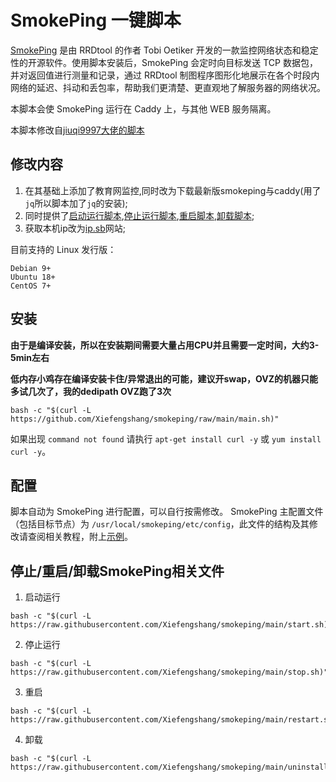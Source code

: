 # SmokePing 一键脚本

[SmokePing](https://oss.oetiker.ch/smokeping) 是由 RRDtool 的作者 Tobi Oetiker 开发的一款监控网络状态和稳定性的开源软件。使用脚本安装后，SmokePing 会定时向目标发送 TCP 数据包，并对返回值进行测量和记录，通过 RRDtool 制图程序图形化地展示在各个时段内网络的延迟、抖动和丢包率，帮助我们更清楚、更直观地了解服务器的网络状况。

本脚本会使 SmokePing 运行在 Caddy 上，与其他 WEB 服务隔离。

本脚本修改自[jiuqi9997大佬的脚本](https://github.com/jiuqi9997/smokeping)

## 修改内容

1.  在其基础上添加了教育网监控,同时改为下载最新版smokeping与caddy(用了`jq`所以脚本加了`jq`的安装);
2.  同时提供了[启动运行脚本](https://raw.githubusercontent.com/Xiefengshang/smokeping/main/start.sh),[停止运行脚本](https://raw.githubusercontent.com/Xiefengshang/smokeping/main/stop.sh),[重启脚本](https://raw.githubusercontent.com/Xiefengshang/smokeping/main/restart.sh),[卸载脚本](https://raw.githubusercontent.com/Xiefengshang/smokeping/main/uninstall.sh);
3.  获取本机ip改为[ip.sb](https://ip.sb)网站;

目前支持的 Linux 发行版：
```
Debian 9+
Ubuntu 18+
CentOS 7+
```

## 安装

**由于是编译安装，所以在安装期间需要大量占用CPU并且需要一定时间，大约3-5min左右**

**低内存小鸡存在编译安装卡住/异常退出的可能，建议开swap，OVZ的机器只能多试几次了，我的dedipath OVZ跑了3次**

```
bash -c "$(curl -L https://github.com/Xiefengshang/smokeping/raw/main/main.sh)"
```

如果出现 `command not found` 请执行 `apt-get install curl -y` 或 `yum install curl -y`。

## 配置
脚本自动为 SmokePing 进行配置，可以自行按需修改。
SmokePing 主配置文件（包括目标节点）为 `/usr/local/smokeping/etc/config`，此文件的结构及其修改请查阅相关教程，附上[示例](https://oss.oetiker.ch/smokeping/doc/smokeping_examples.en.html)。
## 停止/重启/卸载SmokePing相关文件
1. 启动运行
```
bash -c "$(curl -L https://raw.githubusercontent.com/Xiefengshang/smokeping/main/start.sh)"
```
2. 停止运行
```
bash -c "$(curl -L https://raw.githubusercontent.com/Xiefengshang/smokeping/main/stop.sh)"
```
3. 重启
```
bash -c "$(curl -L https://raw.githubusercontent.com/Xiefengshang/smokeping/main/restart.sh)"
```
4. 卸载
```
bash -c "$(curl -L https://raw.githubusercontent.com/Xiefengshang/smokeping/main/uninstall.sh)"
```
